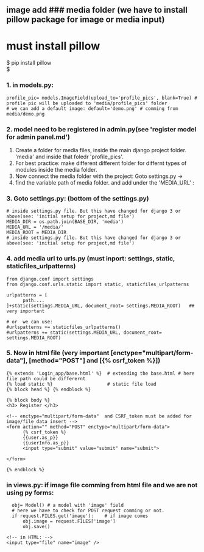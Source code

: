 ## image add ### media folder (we have to install pillow package for image or media input)
# must install pillow
$ pip install pillow     
$

### 1. in models.py: 
```
profile_pic= models.ImageField(upload_to='profile_pics', blank=True) # profile pic will be uploaded to 'media/profile_pics' folder
# we can add a default image: default='demo.png' # comming from media/demo.png
``` 
### 2.  model need to be registered in admin.py(see 'register model for admin panel.md')

1. Create a folder for media files, inside the main django project folder. 'media' and inside that foledr 'profile_pics'.
2. For best practice: make different different folder for differnt types of modules inside the media folder.
3. Now connect the media folder with the project: Goto settings.py ->
4. find the variable path of media folder. and add under the 'MEDIA_URL' :

### 3. Goto settings.py: (bottom of the settings.py)
```
# inside settings.py file. But this have changed for django 3 or above(see: 'initial setup for project,md file')
MEDIA_DIR = os.path.join(BASE_DIR, 'media')
MEDIA_URL = '/media/'
MEDIA_ROOT = MEDIA_DIR
# inside settings.py file. But this have changed for django 3 or above(see: 'initial setup for project,md file')
```
### 4. add media url to urls.py (must inport: settings, static, staticfiles_urlpatterns)
```
from django.conf import settings       
from django.conf.urls.static import static, staticfiles_urlpatterns

urlpatterns = [
      path....
]+static(settings.MEDIA_URL, document_root= settings.MEDIA_ROOT)   ## very important

# or  we can use:
#urlspatterns += staticfiles_urlpatterns()
#urlpatterns += static(settings.MEDIA_URL, document_root= settings.MEDIA_ROOT)

```

### 5. Now in html file (very important [enctype="multipart/form-data"], [method="POST"] and [{% csrf_token %}])
```
{% extends 'Login_app/base.html' %}  # extending the base.html # here file path could be differernt
{% load static %}                    # static file load 
{% block head %} {% endblock %}

{% block body %}
<h3> Register </h3>

<!-- enctype="multipart/form-data"  and CSRF_token must be added for image/file data insert -->
<form action="" method="POST" enctype="multipart/form-data">
      {% csrf_token %}
      {{user.as_p}}
      {{userInfo.as_p}}
      <input type="submit" value="submit" name="submit">

</form>

{% endblock %}
```


### in views.py: if image file comming from html file and we are not using py forms:
```
  obj= Model() # a model with 'image' field 
  # here we have to check for POST request comming or not.
  if request.FILES.get('image'):    # if image comes
      obj.image = request.FILES['image']
      obj.save()
```
```
<!-- in HTML: -->
<input type="file" name="image" />
```

